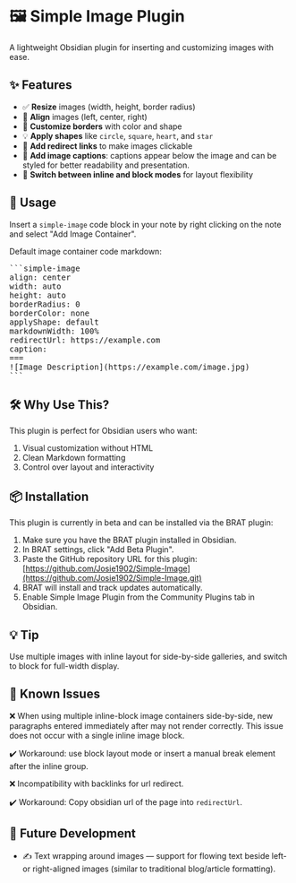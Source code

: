 # 🖼️ Simple Image Plugin

A lightweight Obsidian plugin for inserting and customizing images with ease.

## ✨ Features

- ✅ **Resize** images (width, height, border radius)
- 🎯 **Align** images (left, center, right)
- 🎨 **Customize borders** with color and shape
- 💡 **Apply shapes** like `circle`, `square`, `heart`, and `star`
- 🔗 **Add redirect links** to make images clickable
- 📝 **Add image captions**: captions appear below the image and can be styled for better readability and presentation.
- 🔁 **Switch between inline and block modes** for layout flexibility


## 🧪 Usage

Insert a `simple-image` code block in your note by right clicking on the note and select "Add Image Container".

Default image container code markdown:
<pre>
```simple-image
align: center
width: auto
height: auto
borderRadius: 0
borderColor: none
applyShape: default
markdownWidth: 100%
redirectUrl: https://example.com
caption:
===
![Image Description](https://example.com/image.jpg)
```
</pre>

## 🛠️ Why Use This?

This plugin is perfect for Obsidian users who want:

1. Visual customization without HTML
2. Clean Markdown formatting
3. Control over layout and interactivity

## 📦 Installation
This plugin is currently in beta and can be installed via the BRAT plugin:

1. Make sure you have the BRAT plugin installed in Obsidian.
2. In BRAT settings, click "Add Beta Plugin".
3. Paste the GitHub repository URL for this plugin: [https://github.com/Josie1902/Simple-Image](https://github.com/Josie1902/Simple-Image.git)
4. BRAT will install and track updates automatically.
5. Enable Simple Image Plugin from the Community Plugins tab in Obsidian.

## 💡 Tip

Use multiple images with inline layout for side-by-side galleries, and switch to block for full-width display.

## 🐞 Known Issues

❌ When using multiple inline-block image containers side-by-side, new paragraphs entered immediately after may not render correctly. This issue does not occur with a single inline image block.

✔️ Workaround: use block layout mode or insert a manual break element after the inline group.

❌ Incompatibility with backlinks for url redirect.

✔️ Workaround: Copy obsidian url of the page into `redirectUrl`.

## 🚀 Future Development

- ✍️ Text wrapping around images — support for flowing text beside left- or right-aligned images (similar to traditional blog/article formatting).
